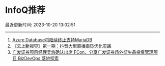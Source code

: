 # InfoQ推荐

最近更新时间: 2023-10-20 13:02:51

--- 
1. [Azure Database将陆续终止支持MariaDB](https://www.infoq.cn/article/gxXkWHEXGRGV7dW1wOiR) 
2. [《云上新视界》第一期：抖音大型直播画质优化实践](https://www.infoq.cn/article/Qbfs50Fuz3pSpEdU0vHX) 
3. [广发证券项目经理吴悠确认出席 FCon，分享广发证券场外衍生品投资管理项目 BizDevOps 落地探索](https://www.infoq.cn/article/8giqAjT13DDgiDZtI82c) 
